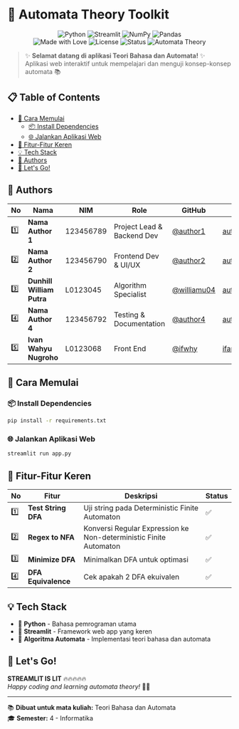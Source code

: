 # 🤖 Automata Theory Toolkit

<div align="center">
  <img src="https://img.shields.io/badge/python-3670A0?style=for-the-badge&logo=python&logoColor=ffdd54" alt="Python">
  <img src="https://img.shields.io/badge/Streamlit-%23FE4B4B.svg?style=for-the-badge&logo=streamlit&logoColor=white" alt="Streamlit">
  <img src="https://img.shields.io/badge/numpy-%23013243.svg?style=for-the-badge&logo=numpy&logoColor=white" alt="NumPy">
  <img src="https://img.shields.io/badge/pandas-%23150458.svg?style=for-the-badge&logo=pandas&logoColor=white" alt="Pandas">
</div>

<div align="center">
  <img src="https://img.shields.io/badge/Made%20with-❤️-red?style=flat-square" alt="Made with Love">
  <img src="https://img.shields.io/badge/license-MIT-blue?style=flat-square" alt="License">
  <img src="https://img.shields.io/badge/Status-Active-brightgreen?style=flat-square" alt="Status">
  <img src="https://img.shields.io/badge/Automata-Theory-purple?style=flat-square" alt="Automata Theory">
</div>

> ✨ **Selamat datang di aplikasi Teori Bahasa dan Automata!** ✨  
> Aplikasi web interaktif untuk mempelajari dan menguji konsep-konsep automata 📚

## 📋 Table of Contents

- [🚀 Cara Memulai](#-cara-memulai)
  - [📦 Install Dependencies](#-install-dependencies)
  - [🌐 Jalankan Aplikasi Web](#-jalankan-aplikasi-web)
- [🎯 Fitur-Fitur Keren](#-fitur-fitur-keren)
- [💡 Tech Stack](#-tech-stack)
- [👥 Authors](#-authors)
- [🎉 Let's Go!](#-lets-go)

## 👥 Authors

| No  | Nama                      | NIM       | Role                       | GitHub                                       | Email                        |
| --- | ------------------------- | --------- | -------------------------- | -------------------------------------------- | ---------------------------- |
| 1️⃣  | **Nama Author 1**         | 123456789 | Project Lead & Backend Dev | [@author1](https://github.com/author1)       | author1@email.com            |
| 2️⃣  | **Nama Author 2**         | 123456790 | Frontend Dev & UI/UX       | [@author2](https://github.com/author2)       | author2@email.com            |
| 3️⃣  | **Dunhill William Putra** | L0123045  | Algorithm Specialist       | [@williamu04](https://github.com/williamu04) | author3@email.com            |
| 4️⃣  | **Nama Author 4**         | 123456792 | Testing & Documentation    | [@author4](https://github.com/author4)       | author4@email.com            |
| 5️⃣  | **Ivan Wahyu Nugroho**    | L0123068  | Front End                  | [@ifwhy](https://github.com/ifwhy)           | ifanugrh02@student.uns.ac.id |

## 🚀 Cara Memulai

### 📦 Install Dependencies

```sh
pip install -r requirements.txt
```

### 🌐 Jalankan Aplikasi Web

```sh
streamlit run app.py
```

## 🎯 Fitur-Fitur Keren

| No  | Fitur               | Deskripsi                                                         | Status |
| --- | ------------------- | ----------------------------------------------------------------- | ------ |
| 1️⃣  | **Test String DFA** | Uji string pada Deterministic Finite Automaton                    | ✅     |
| 2️⃣  | **Regex to NFA**    | Konversi Regular Expression ke Non-deterministic Finite Automaton | ✅     |
| 3️⃣  | **Minimize DFA**    | Minimalkan DFA untuk optimasi                                     | ✅     |
| 4️⃣  | **DFA Equivalence** | Cek apakah 2 DFA ekuivalen                                        | ✅     |

## 💡 Tech Stack

- 🐍 **Python** - Bahasa pemrograman utama
- 🎨 **Streamlit** - Framework web app yang keren
- 🧮 **Algoritma Automata** - Implementasi teori bahasa dan automata

## 🎉 Let's Go!

**STREAMLIT IS LIT** 🔥🔥🔥🔥🔥  
_Happy coding and learning automata theory!_ 🚀✨

---

📚 **Dibuat untuk mata kuliah:** Teori Bahasa dan Automata  
🎓 **Semester:** 4 - Informatika
